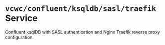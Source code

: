 # `vcwc/confluent/ksqldb/sasl/traefik` Service

Confluent ksqlDB with SASL authentication and Nginx Traefik reverse proxy configuration.
